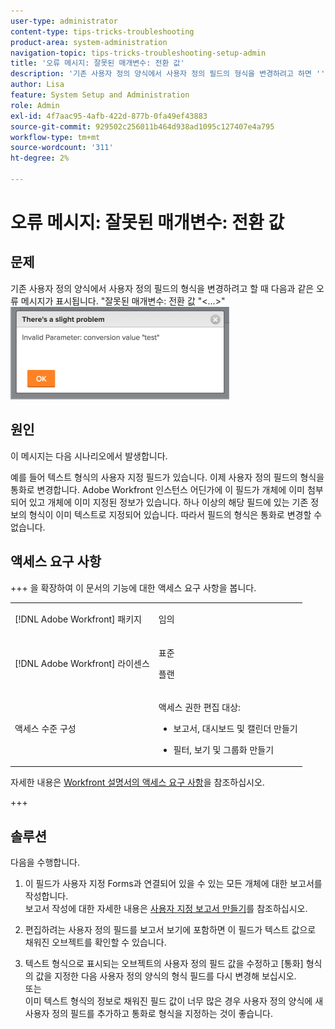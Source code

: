 ```yaml
---
user-type: administrator
content-type: tips-tricks-troubleshooting
product-area: system-administration
navigation-topic: tips-tricks-troubleshooting-setup-admin
title: '오류 메시지: 잘못된 매개변수: 전환 값'
description: '기존 사용자 정의 양식에서 사용자 정의 필드의 형식을 변경하려고 하면 ''잘못된 매개변수: 전환 값 `&lt;...&gt;`'' 오류 메시지가 표시됩니다.'
author: Lisa
feature: System Setup and Administration
role: Admin
exl-id: 4f7aac95-4afb-422d-877b-0fa49ef43883
source-git-commit: 929502c256011b464d938ad1095c127407e4a795
workflow-type: tm+mt
source-wordcount: '311'
ht-degree: 2%

---
```


# 오류 메시지: 잘못된 매개변수: 전환 값

## 문제

기존 사용자 정의 양식에서 사용자 정의 필드의 형식을 변경하려고 할 때 다음과 같은 오류 메시지가 표시됩니다. &quot;잘못된 매개변수: 전환 값 &quot;&lt;...>&quot;\
![custom_field_format_invalid_parameter_error.png](assets/custom-field-format-invalid-parameter-error-350x148.png)

## 원인

이 메시지는 다음 시나리오에서 발생합니다.

예를 들어 텍스트 형식의 사용자 지정 필드가 있습니다.  이제 사용자 정의 필드의 형식을 통화로 변경합니다. Adobe Workfront 인스턴스 어딘가에 이 필드가 개체에 이미 첨부되어 있고 개체에 이미 지정된 정보가 있습니다. 하나 이상의 해당 필드에 있는 기존 정보의 형식이 이미 텍스트로 지정되어 있습니다. 따라서 필드의 형식은 통화로 변경할 수 없습니다.

## 액세스 요구 사항

+++ 을 확장하여 이 문서의 기능에 대한 액세스 요구 사항을 봅니다.

<table style="table-layout:auto"> 
 <col> 
 <col> 
 <tbody> 
  <tr> 
   <td>[!DNL Adobe Workfront] 패키지</td> 
   <td><p>임의</p></td> 
  </tr> 
  <tr> 
   <td>[!DNL Adobe Workfront] 라이센스</td> 
   <td><p>표준</p>
       <p>플랜</p></td>
  </tr>
  <tr> 
   <td>액세스 수준 구성</td> 
   <td> <p>액세스 권한 편집 대상:</p> 
    <ul> 
     <li> <p>보고서, 대시보드 및 캘린더 만들기</p> </li> 
     <li> <p>필터, 보기 및 그룹화 만들기</p> </li> 
    </ul>
  </tr> 
 </tbody> 
</table>

자세한 내용은 [Workfront 설명서의 액세스 요구 사항](/help/quicksilver/administration-and-setup/add-users/access-levels-and-object-permissions/access-level-requirements-in-documentation.md)을 참조하십시오.

+++

## 솔루션

다음을 수행합니다.

1. 이 필드가 사용자 지정 Forms과 연결되어 있을 수 있는 모든 개체에 대한 보고서를 작성합니다.\
   보고서 작성에 대한 자세한 내용은 [사용자 지정 보고서 만들기](../../reports-and-dashboards/reports/creating-and-managing-reports/create-custom-report.md)를 참조하십시오.

1. 편집하려는 사용자 정의 필드를 보고서 보기에 포함하면 이 필드가 텍스트 값으로 채워진 오브젝트를 확인할 수 있습니다.
1. 텍스트 형식으로 표시되는 오브젝트의 사용자 정의 필드 값을 수정하고 [통화] 형식의 값을 지정한 다음 사용자 정의 양식의 형식 필드를 다시 변경해 보십시오.\
   또는\
   이미 텍스트 형식의 정보로 채워진 필드 값이 너무 많은 경우 사용자 정의 양식에 새 사용자 정의 필드를 추가하고 통화로 형식을 지정하는 것이 좋습니다.
